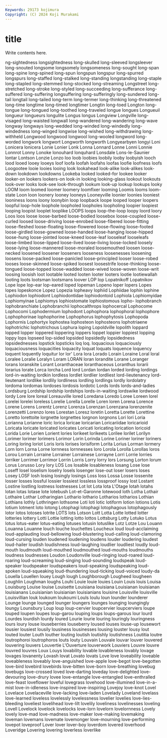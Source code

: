 ```yaml
---
Keywords: 29173 kojimura
Copyright: (C) 2024 Koji Murakami
---
```


# title

Write contents here.



ng-sightedness longsightedness long-skulled long-sleeved longsleever long-snouted
longsome longsomely longsomeness long-sought long-span long-spine long-spined long-spun longspun longspur
long-spurred longspurs long-staffed long-stalked long-standing longstanding long-staple long-stapled long-stemmed long-stocked
long-streaming Longstreet long-stretched long-stroke long-styled long-succeeding long-sufferance long-suffered long-suffering longsuffering
long-sufferingly long-sundered long-tail longtail long-tailed long-term long-termer long-thinking long-threatened long-time
longtime long-timed longtimer Longtin long-toed Longton long-tongue long-tongued long-toothed long-traveled
longue longues Longueuil longueur longueurs longulite Longus longus Longview Longville
long-visaged long-waisted longwall long-wandered long-wandering long-wave longway longways long-wedded long-winded
long-windedly long-windedness long-winged longwise long-wished long-withdrawing long-withheld Longwood longwood longwool
long-wooled longword long-worded longwork longwort Longworth longworth Longyearbyen longyi Loni
Lonicera lonicera Lonie Lonier Lonk Lonna Lonnard Lonne Lonni Lonnie
Lonnrot Lonny Lonoke lonouhard lonquhard Lonsdale Lons-le-Saunier lontar Lontson Lonzie
Lonzo loo loob loobies loobily looby loobyish looch lood looed
looey looeys loof loofa loofah loofahs loofas loofie loofness loofs
Loogootee looie looies looing look lookahead look-alike look-alikes look-down lookdown
lookdowns Lookeba looked looked-for lookee looker looker-on lookers lookers-on look-in
looking looking-glass lookout lookouts look-over looks look-see look-through lookum look-up
lookup lookups looky LOOM loom loomed loomer loomery loomfixer looming
Loomis looms loom-state Loon loon loonery looney looneys Looneyville loonier
loonies looniest looniness loons loony loonybin loop loopback loope looped
looper loopers loopful loop-hole loophole loopholed loopholes loopholing loopier loopiest
looping loopist looplet looplike LOOPS loops loop-the-loop loopy loord loory
Loos loos loose loose-barbed loose-bodied loosebox loose-coupled loose-curled loosed loose-driving
loose-enrobed loose-fibered loose-fitting loose-fleshed loose-floating loose-flowered loose-flowing loose-footed loose-girdled loose-gowned
loose-handed loose-hanging loose-hipped loose-hung loose-jointed loose-kneed loose-leaf looseleaf looseleafs loose-limbed
loose-lipped loose-lived loose-living loose-locked loosely loose-lying loose-mannered loose-moraled loosemouthed loosen
loose-necked loosened loosener looseners looseness loosenesses loosening loosens loose-packed loose-panicled
loose-principled looser loose-robed looses loose-skinned loose-spiked loosest loosestrife loose-thinking loose-tongued
loose-topped loose-wadded loose-wived loose-woven loose-writ loosing loosish loot lootable looted
looten looter looters lootie lootiewallah looting loots lootsman lootsmans loover
LOP lop Lopatnikoff Lopatnikov Lope lope lop-ear lop-eared loped lopeman
Lopeno loper lopers Lopes lopes lopeskonce Lopez Lopezia lopheavy lophiid
Lophiidae lophin lophine Lophiodon lophiodont Lophiodontidae lophiodontoid Lophiola Lophiomyidae Lophiomyinae
Lophiomys lophiostomate lophiostomous lopho- lophobranch lophobranchiate Lophobranchii lophocalthrops lophocercal Lophocome
Lophocomi Lophodermium lophodont Lophophora lophophoral lophophore Lophophorinae lophophorine Lophophorus lophophytosis
Lophopoda Lophornis Lophortyx lophostea lophosteon lophosteons lophotriaene lophotrichic lophotrichous Lophura
loping Lopoldville lopolith loppard lopped lopper loppered loppering loppers loppet
loppier loppiest lopping loppy lops lopseed lop-sided lopsided lopsidedly lopsidedness
lopsidednesses lopstick lopsticks loq loq. loquacious loquaciously loquaciousness loquacities loquacity
loquat loquats loquence loquency loquent loquently loquitur lor lor' Lora
lora Lorado Lorain Loraine Loral loral Loralee Loralie Loralyn Loram
LORAN loran lorandite Lorane Loranger lorans loranskite Lorant Loranthaceae loranthaceous
Loranthus lorarii lorarius lorate Lorca lorcha Lord lord Lordan lordan
lorded lording lordings lord-in-waiting lordkin lordless lordlet lordlier lordliest lord-lieutenancy
lord-lieutenant lordlike lordlily lordliness lordling lordlings lordly lordolatry lordoma lordomas
lordoses lordosis lordotic Lords lords lords-and-ladies Lordsburg Lordship lordship lordships
lords-in-waiting lordswike lordwood lordy Lore lore loreal Loreauville lored Loredana
Loredo Loree Loreen lorel Lorelei lorelei loreless Lorelie Lorella Lorelle
Loren loren Lorena Lorence Lorene Lorens Lorentz Lorenz Lorenza Lorenzan
Lorenzana lorenzenite Lorenzetti Lorenzo lores Lorestan Loresz loretin Loretta Lorette
Lorettine Loretto lorettoite lorgnette lorgnettes lorgnon lorgnons Lori lori Loria
Lorianna Lorianne loric lorica loricae loricarian Loricariidae loricarioid Loricata loricate
loricated loricates Loricati loricating lorication loricoid Lorida Lorie Lorien Lorient
lories lorikeet lorikeets Lorilee lorilet Lorilyn Lorimer lorimer lorimers Lorimor
Lorin Lorinda Lorine Loriner loriner loriners Loring loring loriot Loris
loris lorises lorisiform Lorita Lorius Lorman lormery Lorn lorn Lorna
Lorne lornness lornnesses loro Lorola Lorolla Lorollas loros Lorou Lorrain
Lorraine Lorrainer Lorrainese Lorrayne Lorri Lorrie lorries lorriker Lorrimer Lorrimor
Lorrin Lorris Lorry lorry lors Lorsung Lorton lorum Lorus Lorusso
Lory lory LOS Los losable losableness losang Lose lose Loseff
losel loselism loselry losels losenger lose-out loser losers loses Losey
LOSF losh losing losingly losings Loss loss Lossa Losse lossenite
losser losses lossful lossier lossiest lossless lossproof lossy lost Lostant
Lostine lostling lostness lostnesses Lot lot Lota lota L'Otage lotah
lotahs lotan lotas lotase lote lotebush Lot-et-Garonne lotewood loth Lotha
Lothair Lothaire Lothar Lotharingian Lothario lothario Lotharios lotharios Lothian Lothians
lothly Lothringen lothsome Loti loti lotic lotiform lotion lotions Lotis
lotium lotment loto lotong Lotophagi lotophagi lotophagous lotophagously lotor lotos
lotoses lotrite LOTS lots Lotson Lott Lotta Lotte lotted lotter
lotteries lottery Lotti Lottie lotting lotto lottos Lottsburg Lotty Lotuko
Lotus lotus lotus-eater lotus-eating lotuses lotusin lotuslike Lotz Lotze Lou
Louann Louanna Louanne louch louche louchettes Loucheux loud loud-acclaiming loud-applauding
loud-bellowing loud-blustering loud-calling loud-clamoring loud-cursing louden loudened loudening loudens louder
loudering loudest loud-hailer loudish loudishness loud-laughing loudlier loudliest loudly loud-mouth
loudmouth loud-mouthed loudmouthed loud-mouths loudmouths loudness loudnesses Loudon Loudonville loud-ringing
loud-roared loud-roaring loud-screaming loud-singing loud-sounding loudspeak loud-speaker loudspeaker loudspeakers loud-speaking
loudspeaking loud-spoken loud-squeaking loud-thundering loud-ticking loud-voiced loudy-da Louella Louellen louey
Lough lough Loughborough Lougheed lougheen Loughlin Loughman loughs Louhi Louie
louie louies Louin Louis louis Louisa Louisburg Louise louise Louisette
Louisiana louisiana Louisianan louisianan louisianans Louisianian louisianian louisianians louisine Louisville
louisville Louisvillian louk loukoum loukoumi Louls loulu loun lounder lounderer
Lounge lounge lounged lounger loungers lounges lounging loungingly loungy Lounsbury
Loup loup loup-cervier loupcervier loupcerviers loupe louped loupen loupes loup-garou
louping loups loups-garous lour lourd Lourdes lourdish lourdy loured Lourie
lourie louring louringly louringness lours loury louse louseberries louseberry loused
louses louse-up lousewort lousier lousiest lousily lousiness lousinesses lousing louster
lousy lout louted louter Louth louther louting loutish loutishly loutishness
Loutitia loutre loutrophoroi loutrophoros louts louty Louvain Louvale louvar louver
louvered louvering louvers Louvertie L'Ouverture louverwork Louviers Louvre louvre louvred
louvres Loux Louys lovability lovable lovableness lovably lovage lovages lovanenty
Lovash lovat Lovato lovats Love love loveability loveable loveableness loveably
love-anguished love-apple love-begot love-begotten love-bird lovebird lovebirds love-bitten love-born love-breathing
lovebug lovebugs love-crossed loved love-darting loveday love-delighted love-devouring love-drury lovee
love-entangle love-entangled love-enthralled love-feast loveflower loveful lovegrass lovehood love-illumined love-in-a-mist
love-in-idleness love-inspired love-inspiring Lovejoy love-knot Lovel Lovelace Lovelaceville love-lacking love-laden
Lovelady Loveland lovelass love-learned loveless lovelessly lovelessness lovelier lovelies love-lies-bleeding
loveliest lovelihead love-lilt lovelily loveliness lovelinesses loveling Lovell Lovelock lovelock
lovelocks love-lorn lovelorn lovelornness Lovely lovely love-mad love-madness love-maker love-making
lovemaking loveman lovemans lovemate lovemonger love-mourning love-performing lovepot loveproof Lover
lover lover-boy loverdom lovered loverhood Loveridge Lovering lovering loverless loverlike
